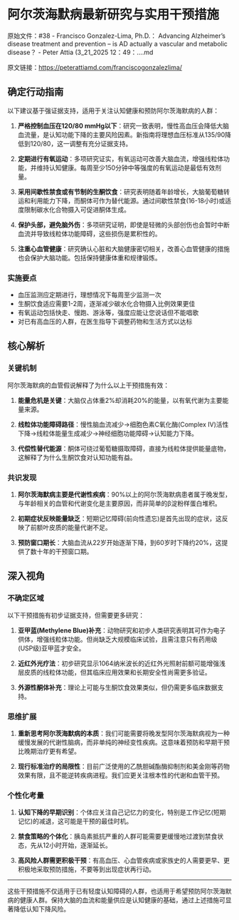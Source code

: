 # 阿尔茨海默病最新研究与实用干预措施

原始文件：#38 - Francisco Gonzalez-Lima, Ph.D.： Advancing Alzheimer’s disease treatment and prevention – is AD actually a vascular and metabolic disease？ - Peter Attia (3_21_2025 12：49：….md

原文链接：https://peterattiamd.com/franciscogonzalezlima/

## 确定行动指南

以下建议基于强证据支持，适用于关注认知健康和预防阿尔茨海默病的人群：

1. **严格控制血压在120/80 mmHg以下**：研究一致表明，慢性高血压会降低大脑血流量，是认知功能下降的主要风险因素。新指南将理想血压标准从135/90降低到120/80，这一调整有充分证据支持。

2. **定期进行有氧运动**：多项研究证实，有氧运动可改善大脑血流，增强线粒体功能，并维持认知健康。每周至少150分钟中等强度的有氧运动是最低有效剂量。

3. **采用间歇性禁食或有节制的生酮饮食**：研究表明随着年龄增长，大脑葡萄糖转运和利用能力下降，而酮体可作为替代能源。通过间歇性禁食(16-18小时)或适度限制碳水化合物摄入可促进酮体生成。

4. **保护头部，避免脑外伤**：多项研究证明，即使是轻微的头部创伤也会暂时中断血流并导致线粒体功能障碍，这些损伤是累积性的。

5. **注重心血管健康**：研究确认心脏和大脑健康密切相关，改善心血管健康的措施也会保护大脑功能。包括保持健康体重和规律锻炼。

### 实施要点

- 血压监测应定期进行，理想情况下每周至少监测一次
- 生酮饮食适应需要1-2周，逐渐减少碳水化合物摄入比例效果更佳
- 有氧运动包括快走、慢跑、游泳等，强度应能让您说话但不能唱歌
- 对已有高血压的人群，在医生指导下调整药物和生活方式以达标

## 核心解析

### 关键机制

阿尔茨海默病的血管假说解释了为什么以上干预措施有效：

1. **能量危机是关键**：大脑仅占体重2%却消耗20%的能量，以有氧代谢为主要能量来源。

2. **线粒体功能障碍路径**：慢性脑血流减少→细胞色素C氧化酶(Complex IV)活性下降→线粒体能量生成减少→神经细胞功能障碍→认知能力下降。

3. **代偿性替代能源**：酮体可绕过葡萄糖摄取障碍，直接为线粒体提供能量底物，这解释了为什么生酮饮食对认知功能有益。

### 共识发现

1. **阿尔茨海默病主要是代谢性疾病**：90%以上的阿尔茨海默病患者属于晚发型，与年龄相关的血管和代谢变化是主要原因，而非简单的β淀粉样蛋白堆积。

2. **初期症状反映能量缺乏**：短期记忆障碍(前向性遗忘)是首先出现的症状，这反映了前额叶皮质的能量代谢不足。

3. **预防窗口期长**：大脑血流从22岁开始逐渐下降，到60岁时下降约20%，这提供了数十年的干预窗口期。

## 深入视角

### 不确定区域

以下干预措施有初步证据支持，但需要更多研究：

1. **亚甲蓝(Methylene Blue)补充**：动物研究和初步人类研究表明其可作为电子供体，增强线粒体功能。但尚缺乏大规模临床试验，且需注意只有药用级(USP级)亚甲蓝才安全。

2. **近红外光疗法**：初步研究显示1064纳米波长的近红外光照射前额可能增强浅层皮质的线粒体功能，但其临床应用效果和长期安全性尚需更多验证。

3. **外源性酮体补充**：理论上可能与生酮饮食效果类似，但仍需更多临床数据支持。

### 思维扩展

1. **重新思考阿尔茨海默病的本质**：我们可能需要将晚发型阿尔茨海默病视为一种缓慢发展的代谢性脑病，而非单纯的神经变性疾病。这意味着预防和早期干预比晚期治疗更有希望。

2. **现行标准治疗的局限性**：目前广泛使用的乙酰胆碱酯酶抑制剂和美金刚等药物效果有限，且不能逆转疾病进程。我们应更关注根本性的代谢和血管干预。

### 个性化考量

1. **认知下降的早期识别**：个体应关注自己记忆力的变化，特别是工作记忆(短期记忆)的减退，这可能是干预的最佳时机。

2. **禁食策略的个体化**：胰岛素抵抗严重的人群可能需要更缓慢地过渡到禁食状态，先从12小时开始，逐渐延长。

3. **高风险人群需更积极干预**：有高血压、心血管疾病或家族史的人需要更早、更积极地采取预防措施，不要等到出现症状再行动。

---

这些干预措施不仅适用于已有轻度认知障碍的人群，也适用于希望预防阿尔茨海默病的健康人群。保持大脑的血流和能量供应是认知健康的基础，通过上述措施可显著降低认知下降风险。